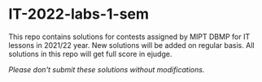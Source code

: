 # IT-2022-labs-1-sem
This repo contains solutions for contests assigned by MIPT DBMP for IT lessons in 2021/22 year. 
New solutions will be added on regular basis.
All solutions in this repo will get full score in ejudge. 

*Please don't submit these solutions without modifications.*
